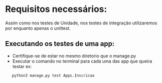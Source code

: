 # Requisitos necessários:  
Assim como nos testes de Unidade, nos testes de integração utilizaremos por enquanto apenas  o unittest.

## Executando os testes de uma app: 
- Certifique-se de estar no mesmo diretorio que o manage.py
- Executar o comando no terminal para cada uma das app que queira testar ex:
```
   python3 manage.py test Apps.Inscricao
